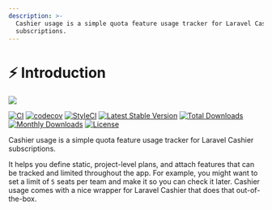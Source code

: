 ```yaml
---
description: >-
  Cashier usage is a simple quota feature usage tracker for Laravel Cashier
  subscriptions.
---
```


# ⚡ Introduction

![](.gitbook/assets/Cashier\_usage\_25.png)

[![CI](https://github.com/gopayee/cashier-usage/workflows/CI/badge.svg?branch=master)](https://github.com/gopayee/cashier-usage/workflows/CI/badge.svg?branch=master) [![codecov](https://camo.githubusercontent.com/bfece360d9a8e308e8c65a29b75492565150de9bfdb2e519a348ea4d7dcb2713/68747470733a2f2f636f6465636f762e696f2f67682f72656e6f6b692d636f2f636173686965722d72656769737465722f6272616e63682f6d61737465722f67726170682f62616467652e737667)](https://codecov.io/gh/gopayee/cashier-usage/branch/master) [![StyleCI](https://camo.githubusercontent.com/1cb21946144ee46c0d4482f27d9e210c62b3cb864d9eda861925ae68065a7d7f/68747470733a2f2f6769746875622e7374796c6563692e696f2f7265706f732f3237373130393435362f736869656c643f6272616e63683d6d6173746572)](https://github.styleci.io/repos/277109456) [![Latest Stable Version](https://camo.githubusercontent.com/0222a920352f9d01c5233a52e0379cded2432631356ecfc054a9f0b058c283f0/68747470733a2f2f706f7365722e707567782e6f72672f72656e6f6b692d636f2f636173686965722d72656769737465722f762f737461626c65)](https://packagist.org/packages/gopayee/cashier-usage) [![Total Downloads](https://camo.githubusercontent.com/e779e17604d93fc7d78b1108979ac3bd140e9641c30881134ad9a465372d920d/68747470733a2f2f706f7365722e707567782e6f72672f72656e6f6b692d636f2f636173686965722d72656769737465722f646f776e6c6f616473)](https://packagist.org/packages/gopayee/cashier-usage) [![Monthly Downloads](https://camo.githubusercontent.com/4f200cc5bb3ce4c129f59daa1cd7d9254e31532e637977d053aa7ee5e2230cb5/68747470733a2f2f706f7365722e707567782e6f72672f72656e6f6b692d636f2f636173686965722d72656769737465722f642f6d6f6e74686c79)](https://packagist.org/packages/gopayee/cashier-usage) [![License](https://camo.githubusercontent.com/23cb2014e5899c38777abb665038ffc07a52a388012d34484985420284e8d75f/68747470733a2f2f706f7365722e707567782e6f72672f72656e6f6b692d636f2f636173686965722d72656769737465722f6c6963656e7365)](https://packagist.org/packages/gopayee/cashier-usage)

Cashier usage is a simple quota feature usage tracker for Laravel Cashier subscriptions.

It helps you define static, project-level plans, and attach features that can be tracked and limited throughout the app. For example, you might want to set a limit of `5` seats per team and make it so you can check it later. Cashier usage comes with a nice wrapper for Laravel Cashier that does that out-of-the-box.
